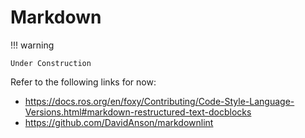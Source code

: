 # Markdown

!!! warning

    Under Construction

Refer to the following links for now:

- <https://docs.ros.org/en/foxy/Contributing/Code-Style-Language-Versions.html#markdown-restructured-text-docblocks>
- <https://github.com/DavidAnson/markdownlint>
